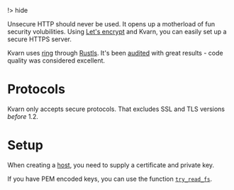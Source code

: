 !> hide

<head>
    <title>HTTPS | Kvarn</title>
    <meta name="permalinks" content="enabled"> <!-- part of JS on icelk.dev & kvarn.org, options: disabled|enabled|not-titles -->
    <meta name="description" content="HTTPS implementation in the Kvarn web server. Info regarding Rustls.">
</head>

Unsecure HTTP should never be used. It opens up a motherload of fun security volubilities.
Using [Let's encrypt](https://letsencrypt.org/) and Kvarn, you can easily set up a secure HTTPS server.

Kvarn uses [ring](https://github.com/briansmith/ring) through [Rustls](https://github.com/rustls/rustls). It's been [audited](https://cure53.de/pentest-report_rustls.pdf) with great results - code quality was considered excellent.

# Protocols

Kvarn only accepts secure protocols. That excludes SSL and TLS versions *before* 1.2.

# Setup

When creating a [host](https://doc.kvarn.org/kvarn/host/struct.Host.html#method.new), you need to supply a certificate and private key.

If you have PEM encoded keys, you can use the function [`try_read_fs`](https://doc.kvarn.org/kvarn/host/struct.Host.html#method.try_read_fs).
